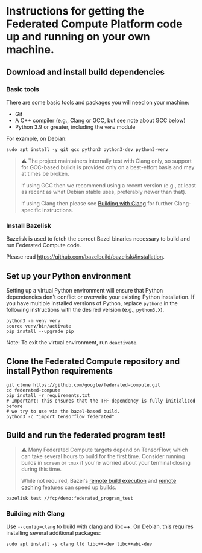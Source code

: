 # Instructions for getting the Federated Compute Platform code up and running on your own machine.

## Download and install build dependencies

### Basic tools

There are some basic tools and packages you will need on your machine:

*   Git
*   A C++ compiler (e.g., Clang or GCC, but see note about GCC below)
*   Python 3.9 or greater, including the `venv` module

For example, on Debian:

```
sudo apt install -y git gcc python3 python3-dev python3-venv
```

> ⚠️ The project maintainers internally test with Clang only, so support for
> GCC-based builds is provided only on a best-effort basis and may at times be
> broken.
>
> If using GCC then we recommend using a recent version (e.g., at least as
> recent as what Debian stable uses, preferably newer than that).
>
> If using Clang then please see [Building with Clang](#building-with-clang) for
> further Clang-specific instructions.

### Install Bazelisk

Bazelisk is used to fetch the correct Bazel binaries necessary to build and run
Federated Compute code.

Please read https://github.com/bazelbuild/bazelisk#installation.

## Set up your Python environment

Setting up a virtual Python environment will ensure that Python dependencies
don't conflict or overwrite your existing Python installation. If you have
multiple installed versions of Python, replace `python3` in the following
instructions with the desired version (e.g., `python3.X`).

```
python3 -m venv venv
source venv/bin/activate
pip install --upgrade pip
```

Note: To exit the virtual environment, run `deactivate`.

## Clone the Federated Compute repository and install Python requirements

```
git clone https://github.com/google/federated-compute.git
cd federated-compute
pip install -r requirements.txt
# Important: this ensures that the TFF dependency is fully initialized before
# we try to use via the bazel-based build.
python3 -c "import tensorflow_federated"
```

## Build and run the federated program test!

> ⚠️ Many Federated Compute targets depend on TensorFlow, which can take several
> hours to build for the first time. Consider running builds in `screen` or
> `tmux` if you're worried about your terminal closing during this time.
>
> While not required, Bazel's
> [remote build execution](https://bazel.build/remote/rbe) and
> [remote caching](https://bazel.build/remote/caching) features can speed up
> builds.

```
bazelisk test //fcp/demo:federated_program_test
```

### Building with Clang

Use `--config=clang` to build with clang and libc++. On Debian, this requires
installing several additional packages:

```
sudo apt install -y clang lld libc++-dev libc++abi-dev
```
